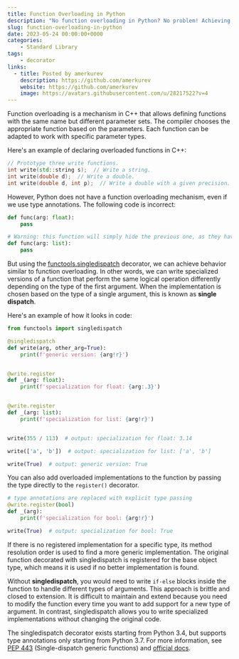 ```yaml
---
title: Function Overloading in Python
description: "No function overloading in Python? No problem! Achieving overloading's effect with the singledispatch decorator."
slug: function-overloading-in-python
date: 2023-05-24 00:00:00+0000
categories:
    - Standard Library
tags:
    - decorator
links:
  - title: Posted by amerkurev
    description: https://github.com/amerkurev
    website: https://github.com/amerkurev
    image: https://avatars.githubusercontent.com/u/28217522?v=4
---
```


Function overloading is a mechanism in C++ that allows defining functions with the same name but different parameter sets. 
The compiler chooses the appropriate function based on the parameters. Each function can be adapted to work with specific parameter types. 

Here's an example of declaring overloaded functions in C++:

```cpp
// Prototype three write functions.
int write(std::string s);  // Write a string.
int write(double d);  // Write a double.
int write(double d, int p);  // Write a double with a given precision.
```

However, Python does not have a function overloading mechanism, even if we use type annotations.
The following code is incorrect:

```python
def func(arg: float):
    pass

# Warning: this function will simply hide the previous one, as they have the same name!
def func(arg: list):
    pass
```

But using the [functools.singledispatch](https://docs.python.org/3/library/functools.html#functools.singledispatch) decorator, we can achieve behavior similar to function overloading. 
In other words, we can write specialized versions of a function that perform the same logical operation differently depending on the type of the first argument.
When the implementation is chosen based on the type of a single argument, this is known as **single dispatch**.

Here's an example of how it looks in code:

```python
from functools import singledispatch

@singledispatch
def write(arg, other_arg=True):
    print(f'generic version: {arg!r}')


@write.register
def _(arg: float):
    print(f'specialization for float: {arg:.3}')


@write.register
def _(arg: list):
    print(f'specialization for list: {arg!r}')


write(355 / 113)  # output: specialization for float: 3.14

write(['a', 'b'])  # output: specialization for list: ['a', 'b']

write(True)  # output: generic version: True
```

You can also add overloaded implementations to the function by passing the type directly to the `register()` decorator. 
```python
# type annotations are replaced with explicit type passing
@write.register(bool)
def _(arg):
    print(f'specialization for bool: {arg!r}')

write(True)  # output: specialization for bool: True
```

If there is no registered implementation for a specific type, its method resolution order is used to find a more generic implementation. 
The original function decorated with singledispatch is registered for the base object type, which means it is used if no better implementation is found.

Without **singledispatch**, you would need to write `if-else` blocks inside the function to handle different types of arguments.
This approach is brittle and closed to extension. It is difficult to maintain and extend because you need to modify the function every time you want to add support for a new type of argument. 
In contrast, singledispatch allows you to write specialized implementations without changing the original code.

The singledispatch decorator exists starting from Python 3.4, but supports type annotations only starting from Python 3.7. 
For more information, see [PEP 443](https://peps.python.org/pep-0443/) (Single-dispatch generic functions) and [official docs](https://docs.python.org/3/library/functools.html#functools.singledispatch).
